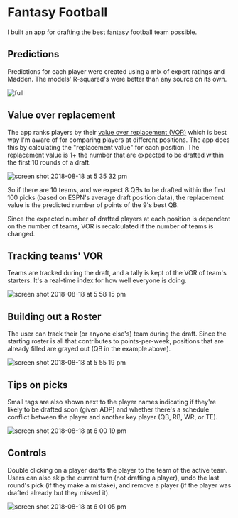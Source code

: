 # Fantasy Football

I built an app for drafting the best fantasy football team possible.

## Predictions

Predictions for each player were created using a mix of expert ratings and Madden. The models' R-squared's were better than any source on its own.

![full](https://user-images.githubusercontent.com/13923102/43682303-f861f7e2-983e-11e8-98f5-07ec2a89e998.png)

## Value over replacement

The app ranks players by their [value over replacement (VOR)](https://support.fantasypros.com/hc/en-us/articles/115005868747-What-is-value-based-drafting-What-do-player-draft-values-mean-VORP-VONA-VOLS-VBD-) which is best way I'm aware of for comparing players at different positions. The app does this by calculating the "replacement value" for each position. The replacement value is 1+ the number that are expected to be drafted within the first 10 rounds of a draft.

![screen shot 2018-08-18 at 5 35 32 pm](https://user-images.githubusercontent.com/13923102/44303360-0b0b6a80-a30d-11e8-8901-179bfa8ac693.png)

So if there are 10 teams, and we expect 8 QBs to be drafted within the first 100 picks (based on ESPN's average draft position data), the replacement value is the predicted number of points of the 9's best QB.

Since the expected number of drafted players at each position is dependent on the number of teams, VOR is recalculated if the number of teams is changed.

## Tracking teams' VOR

Teams are tracked during the draft, and a tally is kept of the VOR of team's starters. It's a real-time index for how well everyone is doing.

![screen shot 2018-08-18 at 5 58 15 pm](https://user-images.githubusercontent.com/13923102/44303512-5115fd80-a310-11e8-8005-811895620d92.png)

## Building out a Roster

The user can track their (or anyone else's) team during the draft. Since the starting roster is all that contributes to points-per-week, positions that are already filled are grayed out (QB in the example above).

![screen shot 2018-08-18 at 5 55 19 pm](https://user-images.githubusercontent.com/13923102/44303477-e9f84900-a30f-11e8-9119-286d37dc159b.png)

## Tips on picks

Small tags are also shown next to the player names indicating if they're likely to be drafted soon (given ADP) and whether there's a schedule conflict between the player and another key player (QB, RB, WR, or TE).

![screen shot 2018-08-18 at 6 00 19 pm](https://user-images.githubusercontent.com/13923102/44303524-9c301080-a310-11e8-9ead-829609af1142.png)

## Controls

Double clicking on a player drafts the player to the team of the active team. Users can also skip the current turn (not drafting a player), undo the last round's pick (if they make a mistake), and remove a player (if the player was drafted already but they missed it).

![screen shot 2018-08-18 at 6 01 05 pm](https://user-images.githubusercontent.com/13923102/44303527-b4a02b00-a310-11e8-9b0d-edc25883a8c6.png)
